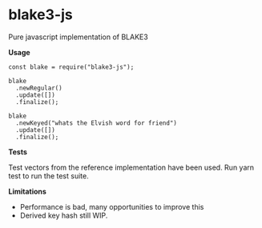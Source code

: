 # blake3-js

Pure javascript implementation of BLAKE3

**Usage**

    const blake = require("blake3-js");

    blake
      .newRegular()
      .update([])
      .finalize();

    blake
      .newKeyed("whats the Elvish word for friend")
      .update([])
      .finalize();

**Tests**

Test vectors from the reference implementation have been used. Run yarn test to run the test suite.

**Limitations**

-   Performance is bad, many opportunities to improve this
-   Derived key hash still WIP.
